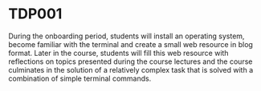 # TDP001

During the onboarding period, students will install an operating system, become familiar with the terminal and create a small web resource in blog format. Later in the course, students will fill this web resource with reflections on topics presented during the course lectures and the course culminates in the solution of a relatively complex task that is solved with a combination of simple terminal commands.
